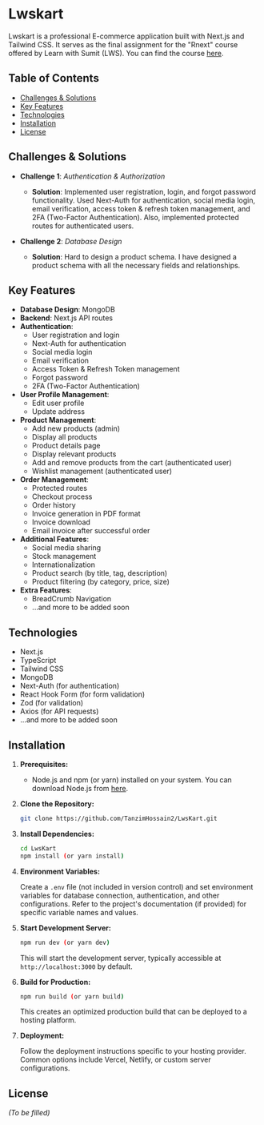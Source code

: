 # Lwskart

Lwskart is a professional E-commerce application built with Next.js and Tailwind CSS. It serves as the final assignment for the "Rnext" course offered by Learn with Sumit (LWS). You can find the course [here](https://learnwithsumit.com/).

## Table of Contents

- [Challenges & Solutions](#challenges--solutions)
- [Key Features](#key-features)
- [Technologies](#technologies)
- [Installation](#installation)
- [License](#license)

## Challenges & Solutions

- **Challenge 1**: _Authentication & Authorization_
  - **Solution**: Implemented user registration, login, and forgot password functionality. Used Next-Auth for authentication, social media login, email verification, access token & refresh token management, and 2FA (Two-Factor Authentication). Also, implemented protected routes for authenticated users.

- **Challenge 2**: _Database Design_
  - **Solution**: Hard to design a product schema. I have designed a product schema with all the necessary fields and relationships.

## Key Features

- **Database Design**: MongoDB
- **Backend**: Next.js API routes
- **Authentication**:
  - User registration and login
  - Next-Auth for authentication
  - Social media login
  - Email verification
  - Access Token & Refresh Token management
  - Forgot password
  - 2FA (Two-Factor Authentication)
- **User Profile Management**:
  - Edit user profile
  - Update address
- **Product Management**:
  - Add new products (admin)
  - Display all products
  - Product details page
  - Display relevant products
  - Add and remove products from the cart (authenticated user)
  - Wishlist management (authenticated user)
- **Order Management**:
  - Protected routes
  - Checkout process
  - Order history
  - Invoice generation in PDF format
  - Invoice download
  - Email invoice after successful order
- **Additional Features**:
  - Social media sharing
  - Stock management
  - Internationalization
  - Product search (by title, tag, description)
  - Product filtering (by category, price, size)
- **Extra Features**:
   - BreadCrumb Navigation
  - ...and more to be added soon

## Technologies

- Next.js
- TypeScript
- Tailwind CSS
- MongoDB 
- Next-Auth (for authentication)
- React Hook Form (for form validation)
- Zod (for validation)
- Axios (for API requests)
- ...and more to be added soon

## Installation

1. **Prerequisites:**
    - Node.js and npm (or yarn) installed on your system. You can download Node.js from [here](https://nodejs.org/).

2. **Clone the Repository:**

   ```bash
   git clone https://github.com/TanzimHossain2/LwsKart.git
   ```

3. **Install Dependencies:**

   ```bash
   cd LwsKart
   npm install (or yarn install)
   ```

4. **Environment Variables:**

   Create a `.env` file (not included in version control) and set environment variables for database connection, authentication, and other configurations. Refer to the project's documentation (if provided) for specific variable names and values.

5. **Start Development Server:**

   ```bash
   npm run dev (or yarn dev)
   ```

   This will start the development server, typically accessible at `http://localhost:3000` by default.

6. **Build for Production:**

   ```bash
   npm run build (or yarn build)
   ```

   This creates an optimized production build that can be deployed to a hosting platform.

7. **Deployment:**

   Follow the deployment instructions specific to your hosting provider. Common options include Vercel, Netlify, or custom server configurations.


## License

_(To be filled)_